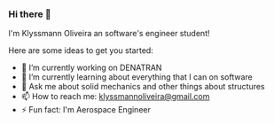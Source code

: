 ### Hi there 👋


I'm Klyssmann Oliveira an software's engineer student!

Here are some ideas to get you started:

- 🔭 I’m currently working on DENATRAN
- 🌱 I’m currently learning about everything that I can on software
- 💬 Ask me about solid mechanics and other things about structures 
- 📫 How to reach me: klyssmannoliveira@gmail.com
- ⚡ Fun fact: I'm Aerospace Engineer
